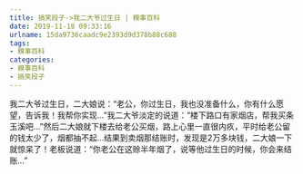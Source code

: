 ```yaml
---
title: 搞笑段子->我二大爷过生日 | 糗事百科
date: 2019-11-18 09:33:16
urlname: 15da9736caadc9e2393d9d378b88c688
tags: 
- 糗事百科
categories:
- 糗事百科
- 搞笑段子
---
```

我二大爷过生日，二大娘说：“老公，你过生日，我也没准备什么，你有什么愿望，告诉我！我帮你实现...”我二大爷淡定的说道：“楼下路口有家烟店，帮我买条玉溪吧...”然后二大娘就下楼去给老公买烟，路上心里一直很内疚，平时给老公留的钱太少了，烟都抽不起...结果到卖烟那结账时，发现是2万多块钱，二大娘一下就惊呆了！老板说道：“你老公在这赊半年烟了，说等他过生日的时候，你会来结账...”


